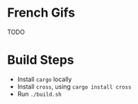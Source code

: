 # French Gifs

TODO

# Build Steps

- Install `cargo` locally
- Install `cross`, using `cargo install cross`
- Run `./build.sh`
